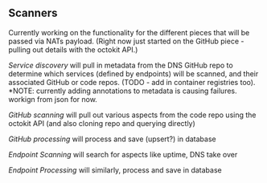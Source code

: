 ## Scanners
Currently working on the functionality for the different pieces that will be passed via NATs payload.  (Right now just started on the GitHub piece - pulling out details with the octokit API.)

*Service discovery* will pull in metadata from the DNS GitHub repo to determine which services (defined by endpoints) will be scanned, and their associated GitHub or code repos. (TODO - add in container registries too). *NOTE: currently adding annotations to metadata is causing failures. workign from json for now. 

*GitHub scanning* will pull out various aspects from the code repo using the octokit API (and also cloning repo and querying directly)

*GitHub processing* will process and save (upsert?) in database

*Endpoint Scanning* will search for aspects like uptime, DNS take over 

*Endpoint Processing* will similarly, process and save in database
